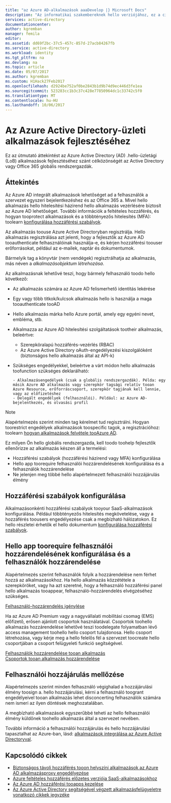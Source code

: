 ```yaml
---
title: "az Azure AD-alkalmazások aaaDevelop |} Microsoft Docs"
description: "Az informatikai szakembereknek hello verziójához, ez a cikk útmutatást nyújt a Azure-alkalmazások integrálása az Active Directoryval."
services: active-directory
documentationcenter: 
author: kgremban
manager: femila
editor: 
ms.assetid: dd69f2bc-37c5-457c-857d-27acb84267fb
ms.service: active-directory
ms.workload: identity
ms.tgt_pltfrm: na
ms.devlang: na
ms.topic: article
ms.date: 05/07/2017
ms.author: kgremban
ms.custom: H1Hack27Feb2017
ms.openlocfilehash: d2924be752af0be2843b1d9b74d9ec446d3fe1ea
ms.sourcegitcommit: 523283cc1b3c37c428e77850964dc1c33742c5f0
ms.translationtype: MT
ms.contentlocale: hu-HU
ms.lasthandoff: 10/06/2017
---
```

# <a name="develop-line-of-business-apps-for-azure-active-directory"></a>Az Azure Active Directory-üzleti alkalmazások fejlesztéséhez
Ez az útmutató áttekintést az Azure Active Directory (AD) .hello-üzletági (LoB) alkalmazások fejlesztéséhez szánt célközönségét az Active Directory vagy Office 365 globális rendszergazdák.

## <a name="overview"></a>Áttekintés
Az Azure AD integrált alkalmazások lehetőséget ad a felhasználók a szervezet egyszeri bejelentkezéshez és az Office 365 a. Mivel hello alkalmazás hello hitelesítési házirend hello alkalmazás vezérlésére biztosít az Azure AD lehetőséget. További információk a feltételes hozzáférés, és hogyan tooprotect alkalmazások és a többtényezős hitelesítés (MFA): toolearn [konfigurálása hozzáférési szabályok](active-directory-conditional-access-azuread-connected-apps.md).

Az alkalmazás toouse Azure Active Directoryban regisztrálja. Hello alkalmazás regisztrálása azt jelenti, hogy a fejlesztők az Azure AD tooauthenticate felhasználóinak használja-e, és kérjen hozzáférési toouser erőforrásokat, például az e-mailek, naptár és dokumentumok.

Bármelyik tag a könyvtár (nem vendégek) regisztrálhatja az alkalmazás, más néven a *alkalmazásobjektum létrehozása*.

Az alkalmazásnak lehetővé teszi, hogy bármely felhasználó toodo hello következő:

* Az alkalmazás számára az Azure AD felismerhető identitás lekérése
* Egy vagy több titkok/kulcsok alkalmazás hello is használja a maga tooauthenticate tooAD
* Hello alkalmazás márka hello Azure portál, amely egy egyéni nevet, embléma, stb.
* Alkalmazza az Azure AD hitelesítési szolgáltatások tootheir alkalmazás, beleértve:

  * Szerepköralapú hozzáférés-vezérlés (RBAC)
  * Az Azure Active Directory oAuth-engedélyezési kiszolgálóként (biztonságos hello alkalmazás által az API-k)
* Szükséges engedélyekkel, beleértve a várt módon hello alkalmazás toofunction szükséges deklarálható:

      - Alkalmazásengedélyek (csak a globális rendszergazdák). Példa: egy másik Azure AD alkalmazás vagy szerepkör tagsági relatív tooan Azure Resource, erőforráscsoport, szerepkör tagjának kell lennie, vagy az előfizetéshez
      - Delegált engedélyek (felhasználói). Például: az Azure AD-bejelentkezés, és olvasási profil

> [!NOTE]
> Alapértelmezés szerint minden tag kérelmet tud regisztrálni. Hogyan toorestrict engedélyek alkalmazások toospecific tagok, a regisztrációhoz: toolearn [hogyan alkalmazások felvétele tooAzure AD](develop/active-directory-how-applications-are-added.md#who-has-permission-to-add-applications-to-my-azure-ad-instance).
>
>

Ez milyen Ön hello globális rendszergazda, kell toodo toohelp fejlesztők ellenőrizze az alkalmazás készen áll a termelési:

* Hozzáférési szabályok (hozzáférési házirend vagy MFA) konfigurálása
* Hello app toorequire felhasználói hozzárendelésének konfigurálása és a felhasználók hozzárendelése
* Ne jelenjen meg többé hello alapértelmezett felhasználói hozzájárulás élmény

## <a name="configure-access-rules"></a>Hozzáférési szabályok konfigurálása
Alkalmazásonkénti hozzáférési szabályok tooyour SaaS-alkalmazások konfigurálása. Például többtényezős hitelesítés megkövetelése, vagy a hozzáférés toousers engedélyezése csak a megbízható hálózatokon. Ez hello részletei érhetők el hello dokumentum [konfigurálása hozzáférési szabályok](active-directory-conditional-access-azuread-connected-apps.md).

## <a name="configure-hello-app-toorequire-user-assignment-and-assign-users"></a>Hello app toorequire felhasználói hozzárendelésének konfigurálása és a felhasználók hozzárendelése
Alapértelmezés szerint felhasználók folyik a hozzárendelése nem férhet hozzá az alkalmazásokhoz. Ha hello alkalmazás közzététele a szerepköröket, vagy ha azt szeretné, hogy a felhasználó hozzáférési panel hello alkalmazás tooappear, felhasználó-hozzárendelés elvégzéséhez szükséges.

[Felhasználó-hozzárendelés igénylése](active-directory-applications-guiding-developers-requiring-user-assignment.md)

Ha az Azure AD Premium vagy a nagyvállalati mobilitási csomag (EMS) előfizető, erősen ajánlott csoportok használatával. Csoportok toohello alkalmazás hozzárendelése lehetővé teszi toodelegate folyamatban lévő access management toohello hello csoport tulajdonosa. Hello csoport létrehozása, vagy kérje meg a hello felelős fél a szervezet toocreate hello csoportjában a csoport felügyeleti funkció segítségével.

[Felhasználók hozzárendelése tooan alkalmazás](active-directory-applications-guiding-developers-assigning-users.md)  
[Csoportok tooan alkalmazás hozzárendelése](active-directory-applications-guiding-developers-assigning-groups.md)

## <a name="suppress-user-consent"></a>Felhasználói hozzájárulás mellőzése
Alapértelmezés szerint minden felhasználó végighalad a hozzájárulási élmény toosign a. hello hozzájárulási, kérni a felhasználó toogrant engedélyeivel tooan alkalmazás lehet disconcerting felhasználók számára nem ismeri az ilyen döntések meghozatalában.

A megbízható alkalmazások egyszerűbbé teheti az hello felhasználói élmény küldőnek toohello alkalmazás által a szervezet nevében.

További információ a felhasználói hozzájárulás és hello hozzájárulási tapasztalhat az Azure-ban, lásd: [alkalmazások integrálása az Azure Active Directoryval](active-directory-integrating-applications.md).

## <a name="related-articles"></a>Kapcsolódó cikkek
* [Biztonságos távoli hozzáférés tooon helyszíni alkalmazások az Azure AD alkalmazásproxy engedélyezése](active-directory-application-proxy-get-started.md)
* [Azure feltételes hozzáférés előzetes verziója SaaS-alkalmazásokhoz](active-directory-conditional-access-azuread-connected-apps.md)
* [Az Azure AD hozzáférési tooapps kezelése](active-directory-managing-access-to-apps.md)
* [Az Azure Active Directory segítségével végzett alkalmazásfelügyeletre vonatkozó cikkek jegyzéke](active-directory-apps-index.md)
